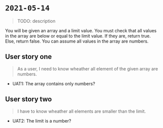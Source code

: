 # `2021-05-14`

> TODO: description

You will be given an array and a limit value. You must check that all values in the array are below or equal to the limit value. If they are, return true. Else, return false.
You can assume all values in the array are numbers.

## User story one

> As a user, I need to know wheather all element of the given array are numbers.

- UAT1: The array contains only numbers?

## User story two

> I have to know wheather all elements are smaller than the limit.

- UAT2: The limit is a number?
